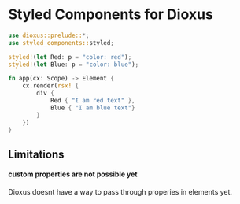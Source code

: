 # Styled Components for Dioxus

```rs
use dioxus::prelude::*;
use styled_components::styled;

styled!(let Red: p = "color: red");
styled!(let Blue: p = "color: blue");

fn app(cx: Scope) -> Element {
    cx.render(rsx! {
        div {
            Red { "I am red text" },
            Blue { "I am blue text"}
        }
    })
}
```

## Limitations

#### custom properties are not possible yet
Dioxus doesnt have a way to pass through properies in elements yet.
